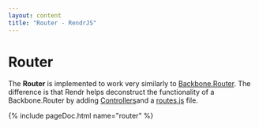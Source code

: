 ```yaml
---
layout: content
title: "Router - RendrJS"
---
```


# Router

The **Router** is implemented to work very similarly to [Backbone.Router](http://backbonejs.org/#Router).  The difference is that Rendr helps deconstruct the functionality of a Backbone.Router by adding [Controllers](/controller)and a [routes.js](#routes.js) file.

{% include pageDoc.html name="router" %}


